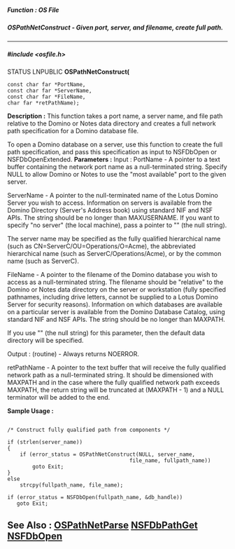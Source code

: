 ##### Function : OS File
##### OSPathNetConstruct - Given port, server, and filename, create full path.
---
##### #include <osfile.h>
STATUS LNPUBLIC **OSPathNetConstruct(**

	const char far *PortName,
	const char far *ServerName,
	const char far *FileName,
	char far *retPathName);
**Description :**
This function takes a port name, a server name, and file path relative to the 
Domino or Notes data directory and creates a full network path specification 
for a Domino database file.

To open a Domino database on a server, use this function to create the full 
path specification, and pass this specification as input to NSFDbOpen or 
NSFDbOpenExtended.
**Parameters :**
Input :
PortName  -  A pointer to a text buffer containing the network port name as a null-terminated string.  Specify NULL to allow Domino or Notes to use the "most available" port to the given server.

ServerName  -  A pointer to the null-terminated name of the Lotus Domino Server you wish to access.  Information on servers is available from the Domino Directory (Server's Address book) using standard NIF and NSF APIs.  The string should be no longer than MAXUSERNAME. If you want to specify "no server" (the local machine), pass a pointer to "" (the null string).

The server name may be specified as the fully qualified hierarchical name (such as CN=ServerC/OU=Operations/O=Acme), the abbreviated hierarchical name (such as ServerC/Operations/Acme), or by the common name (such as ServerC).

FileName  -  A pointer to the filename of the Domino database you wish to access as a null-terminated string.  The filename should be "relative" to the Domino or Notes data directory on the server or workstation (fully specified pathnames, including drive letters, cannot be supplied to a Lotus Domino Server for security reasons).  Information on which databases are available on a particular server is available from the Domino Database Catalog, using standard NIF and NSF APIs.  The string should be no longer than MAXPATH.

If you use "" (the null string) for this parameter, then the default data directory will be specified.

Output :
(routine)  -  Always returns NOERROR.


retPathName  -  A pointer to the text buffer that will receive the fully qualified network path as a null-terminated string.  It should be dimensioned with MAXPATH and in the case where the fully qualified network path exceeds MAXPATH, the return string will be truncated at (MAXPATH - 1) and a NULL terminator will be added to the end.

**Sample Usage :**
```

/* Construct fully qualified path from components */

if (strlen(server_name))
{
    if (error_status = OSPathNetConstruct(NULL, server_name,
                                       file_name, fullpath_name))
        goto Exit;
}
else
    strcpy(fullpath_name, file_name);
    
if (error_status = NSFDbOpen(fullpath_name, &db_handle))
   goto Exit;

```
**See Also :**
[OSPathNetParse](D:/md_files/OSPathNetParse.md)
[NSFDbPathGet](D:/md_files/NSFDbPathGet.md)
[NSFDbOpen](D:/md_files/NSFDbOpen.md)
---
